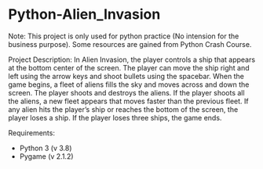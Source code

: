 # Python-Alien_Invasion

Note: This project is only used for python practice (No intension for the business purpose). Some resources are gained from Python Crash Course.

Project Description:
In Alien Invasion, the player controls a ship that appears at the bottom center of the screen. The player can move the ship right and left using the arrow keys and shoot bullets using the
spacebar. When the game begins, a fleet of aliens fills the sky and moves across and down the screen. The player shoots and destroys the aliens. If the player shoots all the aliens, a new fleet appears that moves faster than the previous fleet. If any alien hits the player’s ship or reaches the bottom of the screen, the player loses a ship. If the player loses three ships, the game ends.

Requirements:
  - Python 3 (v 3.8)
  - Pygame (v 2.1.2)
